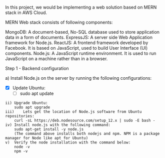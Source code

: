 In this project, we would be implementing a web solution based on MERN stack in AWS Cloud.

MERN Web stack consists of following components:

MongoDB: A document-based, No-SQL database used to store application data in a form of documents.
ExpressJS: A server side Web Application framework for Node.js.
ReactJS: A frontend framework developed by Facebook. It is based on JavaScript, used to build User Interface (UI) components.
Node.js: A JavaScript runtime environment. It is used to run JavaScript on a machine rather than in a browser.


Step 1 - Backend configuration

a) Install Node.js on the server by running the following configurations:
	
-[x]	Update Ubuntu:
		-[ ]  sudo apt update

	ii)	Upgrade Ubuntu:
		sudo apt upgrade
	iii)	Lets get the location of Node.js software from Ubuntu repositories:
		curl -sL https://deb.nodesource.com/setup_12.x | sudo -E bash -
	iv)	Install node.js with the following command:
		sudo apt-get install -y node.js 
		(The command above installs both nodejs and npm. NPM is a package manager for Node like apt for Ubuntu)
	v)	Verify the node installation with the command below:
		node -v
		npm -v
